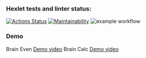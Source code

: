 ### Hexlet tests and linter status:
[![Actions Status](https://github.com/elisad5791/frontend-project-lvl1/workflows/hexlet-check/badge.svg)](https://github.com/elisad5791/frontend-project-lvl1/actions)
[![Maintainability](https://api.codeclimate.com/v1/badges/a99a88d28ad37a79dbf6/maintainability)](https://codeclimate.com/github/codeclimate/codeclimate/maintainability)
![example workflow](https://github.com/elisad5791/frontend-project-lvl1/actions/workflows/make-lint.yml/badge.svg)

### Demo 
Brain Even [Demo video](https://asciinema.org/a/467039)
Brain Calc [Demo video](https://asciinema.org/a/467336)